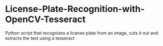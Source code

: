 # License-Plate-Recognition-with-OpenCV-Tesseract
Python script that recognizes a license plate from an image, cuts it out and extracts the text using a tesseract
